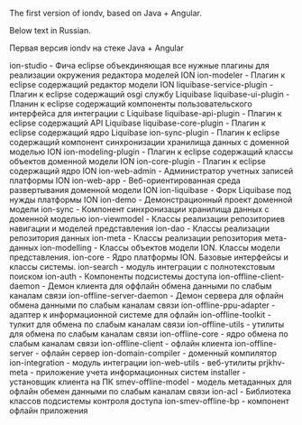 The first version of iondv, based on Java + Angular.

Below text in Russian.


Первая версия iondv на стеке Java + Angular

ion-studio - Фича eclipse объекдиняющая все нужные плагины для реализации окружения редактора моделей ION
ion-modeler - Плагин к eclipse содержащий редактор модели ION
liquibase-service-plugin - Плагин к eclipse содержащий osgi службу Liquibase
liquibase-ui-plugin - Планин к eclipse содержащий компоненты пользовательского интерфейса для интеграции с Liquibase
liquibase-api-plugin - Плагин к eclipse содержащий API Liquibase
liquibase-core-plugin - Плагин к eclipse содержащий ядро Liquibase
ion-sync-plugin - Плагин к eclipse содержащий компонент синхронизации хранилища данных с доменной моделью ION
ion-modeling-plugin - Плагин к eclipse содержащий классы объектов доменной модели ION
ion-core-plugin - Плагин к eclipse содержащий ядро ION
ion-web-admin - Администратор учетных записей платформы ION
ion-web-app - Веб-ориентированная среда развертывания доменной модели ION
ion-liquibase - Форк Liquibase под нужды платформы ION
ion-demo - Демонстрационный проект доменной модели
ion-sync - Компонент синхронизации хранилища данных с доменной моделью
ion-viewmodel - Классы реализации репозиториев навигации и моделей представления
ion-dao - Классы реализации репозитория данных
ion-meta - Классы реализации репозитория мета-данных
ion-modelling - Классы объектов модели ION. Классы модели представления.
ion-core - Ядро платформы ION. Базовые интерфейсы и классы системы.
ion-search - модуль интеграции с полнотекстовым поиском
ion-auth - Компоненты подсистемы доступа
ion-offline-client-daemon - Демон клиента для оффлайн обмена данными по слабым каналам связи
ion-offline-server-daemon - Демон сервера для офлайн обмена данными по слабым каналам связи
ion-offline-ppu-adapter - адаптер к информационной системе для офлайн 
ion-offline-toolkit - тулкит для обмена по слабым каналам связи
ion-offline-utils - утилиты для обмена по слабым каналам связи
ion-offline-core - ядро обмена по слабым каналам связи
ion-offline-client - офлайн клиента
ion-offline-server - офлайн сервер
ion-domain-compiler  - доменный компилятор
ion-integration - модуль интеграции
ion-web-utils - веб-утилиты
prjkhv-meta - приложение учета информационных систем
installer - установщик клиента на ПК
smev-offline-model - модель метаданных для офлайн обемен данными по слабым каналам связи
ion-acl - Библиотека классов подсистемы контроля доступа
ion-smev-offline-bp - компонент офлайн приложения











